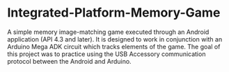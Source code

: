 # Integrated-Platform-Memory-Game
A simple memory image-matching game executed through an Android application (API 4.3 and later). It is designed to work in conjunction with an Arduino Mega ADK circuit which tracks elements of the game. The goal of this project was to practice using the USB Accessory communication protocol between the Android and Arduino. 
